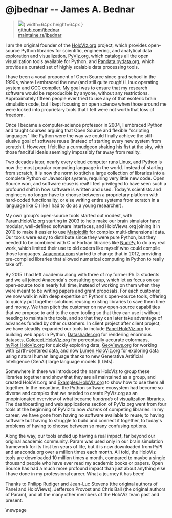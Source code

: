 # @jbednar -- James A. Bednar

> ![](https://i0.wp.com/github.com/jbednar.png?resize=200%2C200&ssl=1){ width=64px height=64px }  
> [github.com/jbednar](https://github.com/jbednar)  
> [maintaine.rs/jbednar](https://maintaine.rs/jbednar)

I am the original founder of the [HoloViz.org](https://holoviz.org/) project, which provides open-source Python libraries for scientific, engineering, and analytical data exploration and visualization, [PyViz.org](https://pyviz.org/), which catalogs all the open visualization tools available for Python, and [Pandata.pydata.org](https://pandata.pydata.org/), which provides a curated set of highly scalable data processing tools.

I have been a vocal proponent of Open Source since grad school in the 1990s, where I embraced the new (and still quite rough!) Linux operating system and GCC compiler. My goal was to ensure that my research software would be reproducible by anyone, without any restrictions. Approximately fifteen people ever tried to use any of that esoteric brain simulation code, but I kept focusing on open science when those around me were locked into proprietary tools that I felt were not worth that loss of freedom.

Once I became a computer-science professor in 2004, I embraced Python and taught courses arguing that Open Source and flexible "scripting languages" like Python were the way we could finally achieve the still-elusive goal of software reuse (instead of starting every new system from scratch!). However, I felt like a curmudgeon shaking his fist at the sky, with those fanciful ideals seemingly impossibly far away from reality.

Two decades later, nearly every cloud computer runs Linux, and Python is now the most popular computing language in the world. Instead of starting from scratch, it is now the norm to stitch a large collection of libraries into a complete Python or Javascript system, requiring very little new code. Open Source won, and software reuse is real! I feel privileged to have seen such a profound shift in how software is written and used. Today's scientists and engineers no longer have to choose between a proprietary platform with hard-coded functionality, or else writing entire systems from scratch in a language like C (like I had to do as a young researcher).

My own group's open-source tools started out modest, with [Param.HoloViz.org](https://param.holoviz.org/) starting in 2003 to help make our brain simulator have modular, well-defined software interfaces, and HoloViews.org joining it in 2010 to make it easier to use [Matplotlib](https://matplotlib.org/) for complex multi-dimensional data. Our tools were easy to distribute since they were pure Python, but they needed to be combined with C or Fortran libraries like [NumPy](https://numpy.org/) to do any real work, which limited their use to old coders like myself who could compile those languages. [Anaconda.com](https://www.anaconda.com/) started to change that in 2012, providing pre-compiled libraries that allowed numerical computing in Python to really take off.

By 2015 I had left academia along with three of my former Ph.D. students and we all joined Anaconda's consulting group, which let us focus on our open-source tools nearly full time, instead of working on them when they were meant to be writing papers and grant proposals. For each customer, we now walk in with deep expertise on Python's open-source tools, offering to quickly put together solutions reusing existing libraries to save them time and money. We then pitch the customer on new open-source capabilities that we propose to add to the open tooling so that they can use it without needing to maintain the tools, and so that they can later take advantage of advances funded by other customers. In client project after client project, we have steadily expanded our tools to include [Panel.HoloViz.org](https://panel.holoviz.org/) for building web apps in Python, [Datashader.org](https://datashader.org/) for rendering enormous datasets, [Colorcet.HoloViz.org](https://colorcet.holoviz.org/) for perceptually accurate colormaps, [hvPlot.HoloViz.org](https://hvplot.holoviz.org/) for quickly exploring data, [GeoViews.org](https://geoviews.org/) for working with Earth-centered data, and now [Lumen.HoloViz.org](https://lumen.holoviz.org/) for exploring data using natural human language thanks to new Generative Artificial Intelligence (GenAI) large language models (LLMs).

Somewhere in there we introduced the name HoloViz to group these libraries together and show that they are all maintained as a group, and created HoloViz.org and [Examples.HoloViz.org](https://examples.holoviz.org/gallery/index.html) to show how to use them all together. In the meantime, the Python software ecosystem had become so diverse and complex that we needed to create PyViz.org as an unopinionated overview of what became _hundreds_ of visualization libraries. The dashboarding and web applications section of PyViz.org went from four tools at the beginning of PyViz to now _dozens_ of competing libraries. In my career, we have gone from having no software available to reuse, to having software but having to struggle to build and connect it together, to today's problems of having to choose between so many confusing options.

Along the way, our tools ended up having a real impact, far beyond our original academic community. Param was used only in our brain simulation framework for its first ten years of life, but it is now downloaded from PyPI and anaconda.org over a million times each month. All told, the HoloViz tools are downloaded 10 million times a month, compared to maybe a single thousand people who have ever read my academic books or papers. Open Source has had a much more profound impact than just about anything else I have done in my professional career. What a journey it has been!

Thanks to Philipp Rudiger and Jean-Luc Stevens (the original authors of Panel and HoloViews), Jefferson Provost and Chris Ball (the original authors of Param), and all the many other members of the HoloViz team past and present.

\newpage
